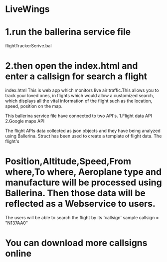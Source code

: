 # LiveWings
# 1.run the ballerina service file
  flightTrackerSerive.bal
# 2.then open the index.html and enter a callsign for search a flight
  index.html
This is web app which monitors live air traffic.This allows you to track your loved ones, in flights which would allow a customized search, which displays all the vital information of the flight such as the location, speed, position on the map.

This ballerina service file have connected to two API's.
1.Flight data API
2.Google maps API

The flight APIs data collected as json objects and they have being analyzed using Ballerina. Struct has been used to create a template of flight data.
The flight's
 # Position,Altitude,Speed,From where,To where, Aeroplane type and manufacture will be processed using Ballerina. Then those data will be reflected as a Webservice to users.
 
 
 The users will be able to search the flight by its 'callsign' sample callsign = "N137AA0"
 # You can download more callsigns online
 
 
 
